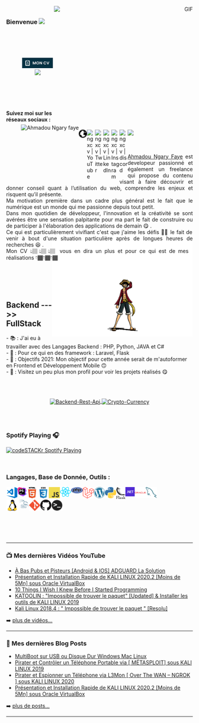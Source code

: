 <h3 align="left">
 Bienvenue <img src="https://media.giphy.com/media/hvRJCLFzcasrR4ia7z/giphy.gif" width="25px" />
</h3>
<br />
<p align="right">
    <img style="margin-top:-100px; " align="right" alt="GIF" src="https://github.com/abhisheknaiidu/abhisheknaiidu/blob/master/code.gif?raw=true" width="375px" height="320px" />
</p>
<p align="center" style="padding:40px;">
<a href="http://ngxcv.com" title="Visiter mon site web" target="_blank"  ><img align="left" alt="Ahmadou Ngary faye" height="28" src="https://i.ibb.co/JjJ0w2v/brand.png"/></a>
<a target="_blank" title="Voir mon CV" href="resume/cv.pdf"><img src="icons/cv.png" height="28" /></a> 
<a target="_blank"  href="mailto:ngaryfaye95@gmail.com"><img src="https://img.shields.io/badge/-Gmail-D14836?style=for-the-badge&logo=Gmail&logoColor=white" /></a>
</p>
<br />
<p align="left">
<h4>Suivez moi sur les réseaux sociaux : </h4>

[<img align="left" alt="ngxcv.com" width="22px" src="https://raw.githubusercontent.com/iconic/open-iconic/master/svg/globe.svg" />][website]
[<img align="left" alt="ngxcv | YouTube" width="22px" src="https://cdn.jsdelivr.net/npm/simple-icons@v3/icons/youtube.svg" />][youtube]
[<img align="left" alt="ngxcv | Twitter" width="22px" src="https://cdn.jsdelivr.net/npm/simple-icons@v3/icons/twitter.svg" />][twitter]
[<img align="left" alt="ngxcv | LinkedIn" width="22px" src="https://cdn.jsdelivr.net/npm/simple-icons@v3/icons/linkedin.svg" />][linkedin]
[<img align="left" alt="ngxcv | Instagram" width="22px" src="https://cdn.jsdelivr.net/npm/simple-icons@v3/icons/instagram.svg" />][instagram]
[<img align="left" alt="ngxcv | discord" width="22px" src="https://cdn.jsdelivr.net/npm/simple-icons@v3/icons/discord.svg" />][discord]

![](https://visitor-badge.glitch.me/badge?page_id=ng-xcv.ng-xcv)

</p>

<br />

<p align="left" style="height:320px; text-align:justify">
  <a href="https://twitter.com/ng__xcv">Ahmadou Ngary Faye</a> est developeur passionné et également un freelance qui propose du contenu visant à faire découvrir et donner conseil quant à l’utilisation du web, comprendre les enjeux et risquent qu’il présente. <br />
  Ma motivation première dans un cadre plus général est le fait que le numérique est un monde qui me passionne depuis tout petit. <br />
  Dans mon quotidien de développeur, l'innovation et la créativité se sont avérées être une sensation palpitante pour ma part le fait de construire ou de participer à l'élaboration des applications de demain 😋 .<br />
  Ce qui est particulièrement vivifiant c'est que j'aime les défis 💪🏾 le fait de venir à bout d'une situation particulière après de longues heures de recherches 😆 .<br />
  Mon CV 👆🏽👆🏽👆🏽 vous en dira un plus et pour ce qui est de mes réalisations  👇🏾👇🏾👇🏾
</p>
<p>
<img  src="gif/luffy.gif" align="right" width="380px" style="margin-top:-115px" alt="OnePiece_Luffy" />
<br />
<br />
<p align="left">
<h2>  Backend --->> FullStack </h2>
- 📚   : J'ai eu à travailler avec des Langages Backend : PHP, Python, JAVA et C# <br />
- 🔖   : Pour ce qui en des framework : Laravel, Flask <br />
- 🥅   : Objectifs 2021: Mon objectif pour cette année serait de m'autoformer 
  en Frontend et Développement Mobile 🙃 <br />
- 👀   : Visitez un peu plus mon profil pour voir les projets réalisés 😋 
</p>
</p>
<br />
<br />

<p align="center">
 <a href="https://github.com/ng-xcv/Backend-Rest_Api">
    <img align="center" alt="Backend-Rest-Api" src="https://github-readme-stats.vercel.app/api/pin/?username=ng-xcv&repo=Backend-Rest-Api&border_radius=10" />
  </a>
  <a href="https://github.com/ng-xcv/Crypto-Currency">
    <img align="center" alt="Crypto-Currency" src="https://github-readme-stats.vercel.app/api/pin/?username=ng-xcv&repo=Crypto-Currency&theme=dark&border_radius=10" />
  </a>
</p>

<br />
<br />

### Spotify Playing 🎧

[<img src="https://now-playing-codestackr.vercel.app/api/spotify-playing" alt="codeSTACKr Spotify Playing" width="350" />](https://open.spotify.com/user/swyqyimdc12jajde4vpwd2x1b)

<br/>

<h3 align="left">Langages, Base de Donnée, Outils :</h3>

<img align="left" alt="Visual Studio Code" width="30px" src="https://raw.githubusercontent.com/github/explore/80688e429a7d4ef2fca1e82350fe8e3517d3494d/topics/visual-studio-code/visual-studio-code.png" />

<img align="left" alt="phpstorm" width="25px"  src="icons/phpstorm.svg" />

<img align="left" alt="HTML5" width="30px" src="https://raw.githubusercontent.com/github/explore/80688e429a7d4ef2fca1e82350fe8e3517d3494d/topics/html/html.png" />

<img align="left" alt="CSS3" width="30px" src="https://raw.githubusercontent.com/github/explore/80688e429a7d4ef2fca1e82350fe8e3517d3494d/topics/css/css.png" />

<img align="left" alt="JavaScript" width="30px" src="https://raw.githubusercontent.com/github/explore/80688e429a7d4ef2fca1e82350fe8e3517d3494d/topics/javascript/javascript.png" />

<img align="left" alt="React"  width="30px" src="icons/react.png" />

<img align="left" alt="Php" width="32px"  src="icons/php.png" />
<img align="left" alt="laravel"  width="30px" src="icons/laravel.png" />

<img align="left" alt="wordpress"  width="30px" src="icons/wordpress.png" />

<img align="left" alt="python"  width="30px" src="icons/python.png" />

<img align="left" alt="flask" width="25px"  src="icons/flask.svg" />

<img align="left" alt="dotnet" width="25px"  src="icons/dotnet.png" />

<img align="left" alt="Oracle" width="30px" src="icons/oracle.png" />

<img align="left" alt="MySQL" width="30px"   src="icons/mysql.png" />

<br />
<br />

<img align="left" alt="linux" width="32px" src="icons/linux.svg" />
<img align="left" alt="kali" width="30px" src="icons/kali.png" />
<img align="left" alt="Git" width="30px" src="icons/git.png" />

<img align="left" alt="GitHub" width="30px"  src="icons/github.png" />

<img align="left" alt="Terminal" width="30px"  src="https://raw.githubusercontent.com/github/explore/80688e429a7d4ef2fca1e82350fe8e3517d3494d/topics/terminal/terminal.png" />

<br />
<br />
<br />
<br />
<br />
<br />

<hr  />

### 📺 Mes dernières Vidéos YouTube

<!-- YOUTUBE:START -->

- [À Bas Pubs et Pisteurs [Android & IOS] ADGUARD La Solution](https://www.youtube.com/watch?v=6AvGF_BRZ8k)
- [Présentation et Installation Rapide de KALI LINUX 2020.2 [Moins de 5Mn] sous Oracle VirtualBox](https://www.youtube.com/watch?v=YBq-dKjU9p4)
- [10 Things I Wish I Knew Before I Started Programming](https://www.youtube.com/watch?v=x4gu6JGwKAI)
- [KATOOLIN : "Impossible de trouver le paquet" [Updated] & Installer les outils de KALI LINUX 2019](https://www.youtube.com/watch?v=G7XCc02uu5w)
- [Kali Linux 2018.4 : " Impossible de trouver le paquet " [Resolu]](https://www.youtube.com/watch?v=RnYowO2xZpY)
<!-- YOUTUBE:END -->

➡️ [plus de vidéos...](https://youtube.com/ng_xcv)

<hr />

### 📕 Mes dernières Blog Posts

<!-- BLOG-POST-LIST:START -->

- [MultiBoot sur USB ou Disque Dur Windows Mac Linux](http://ngxcv.com/2020/11/multiboot-sur-usb-ou-disque-dur-windows-mac-linux/)
- [Pirater et Contrôler un Téléphone Portable via [ MÉTASPLOIT] sous KALI LINUX 2019](http://ngxcv.com/2020/07/pirater-et-contro%cc%82ler-un-telephone-portable-via-metasploit-sous-kali-linux-2019/)
- [Pirater et Espionner un Téléphone via L3Mon [ Over The WAN – NGROK ] sous KALI LINUX 2020](http://ngxcv.com/2020/07/pirater-et-espionner-un-telephone-via-l3mon-over-the-wan-ngrok-sous-kali-linux-2020/)
- [Présentation et Installation Rapide de KALI LINUX 2020.2 [Moins de 5Mn] sous Oracle VirtualBox](http://ngxcv.com/2020/07/presentation-et-installation-rapide-de-kali-linux-2020-2-moins-de-5mn-sous-oracle-virtualbox/)
<!-- BLOG-POST-LIST:END -->

➡️ [plus de posts...](http://ngxcv.com)

<hr />

<br />
<br />

[website]: http://ngxcv.com
[twitter]: https://twitter.com/ng__xcv
[discord]: dsc.bio/ngxcv
[youtube]: https://www.youtube.com/channel/UCp6sujYSyVn1M1eB_-YS6Mg?sub_confirmation=1
[instagram]: https://instagram.com/ng_xcv
[linkedin]: https://linkedin.com/in/ngxcv
[kalilinuxplaylist]: https://www.youtube.com/watch?v=CSLBqGCUYyolist=PLKW9bVGJghugT-c2b3gCqVoTivel5R_VK
